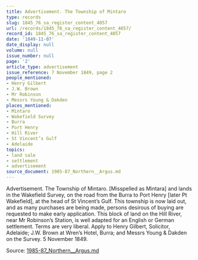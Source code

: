 ```yaml
---
title: Advertisement. The Township of Mintaro
type: records
slug: 1845_76_sa_register_content_4057
url: /records/1845_76_sa_register_content_4057/
record_id: 1845_76_sa_register_content_4057
date: '1849-11-07'
date_display: null
volume: null
issue_number: null
page: '2'
article_type: advertisement
issue_reference: 7 November 1849, page 2
people_mentioned:
- Henry Gilbert
- J.W. Brown
- Mr Robinson
- Messrs Young & Dakden
places_mentioned:
- Mintaro
- Wakefield Survey
- Burra
- Port Henry
- Hill River
- St Vincent’s Gulf
- Adelaide
topics:
- land sale
- settlement
- advertisement
source_document: 1985-87_Northern__Argus.md
---
```


Advertisement.  The Township of Mintaro. [Misspelled as Mintara] and lands in the Wakefield Survey, on the road from the Burra to Port Henry [later Pt Wakefield], at the head of St Vincent’s Gulf.  This township is now laid out, and as many purchases are being made, persons desirous of buying are requested to make early application.  This block of land on the Hill River, near Mr Robinson’s Station, is well adapted for an English or German settlement.  Terms are very liberal.  Apply to Henry Gilbert, Solicitor, Adelaide; J.W. Brown at Wren’s Hotel, Burra; and Messrs Young & Dakden on the Survey.  5 November 1849.

Source: [1985-87_Northern__Argus.md](/downloads/markdown/1985-87_Northern__Argus.md)
